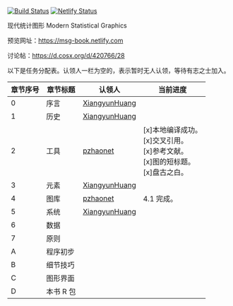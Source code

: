 [![Build Status](https://travis-ci.com/XiangyunHuang/MSG-Book.svg?branch=master)](https://travis-ci.com/XiangyunHuang/MSG-Book) [![Netlify Status](https://api.netlify.com/api/v1/badges/bb36db58-2a81-4e96-8397-5f9384138185/deploy-status)](https://app.netlify.com/sites/nostalgic-boyd-830eb6/deploys)


现代统计图形 Modern Statistical Graphics

预览网址：<https://msg-book.netlify.com>

讨论帖：<https://d.cosx.org/d/420766/28>

以下是任务分配表。认领人一栏为空的，表示暂时无人认领，等待有志之士加入。

| 章节序号  | 章节标题  | 认领人                                            | 当前进度  |
| -------- | --------- | ------------------------------------------------- | ------ |
| 0        | 序言      | [XiangyunHuang](https://github.com/XiangyunHuang) |  |
| 1        | 历史      | [XiangyunHuang](https://github.com/XiangyunHuang) |  |
| 2        | 工具      | [pzhaonet](https://github.com/pzhaonet)           | [x]本地编译成功。<br>[x]交叉引用。<br>[x]参考文献。<br>[x]图的短标题。<br>[x]盘古之白。|
| 3        | 元素      | [XiangyunHuang](https://github.com/XiangyunHuang) | |
| 4        | 图库      | [pzhaonet](https://github.com/pzhaonet)           | 4.1 完成。 <br>| 4.2 正在进行。
| 5        | 系统      | [XiangyunHuang](https://github.com/XiangyunHuang) | |
| 6        | 数据      |                                                   | |
| 7        | 原则      |                                                   | |
| A        | 程序初步  |                                                   |  |
| B        | 细节技巧  |                                                   |  |
| C        | 图形界面  |                                                   |  |
| D        | 本书 R 包 |                                                   |  |
